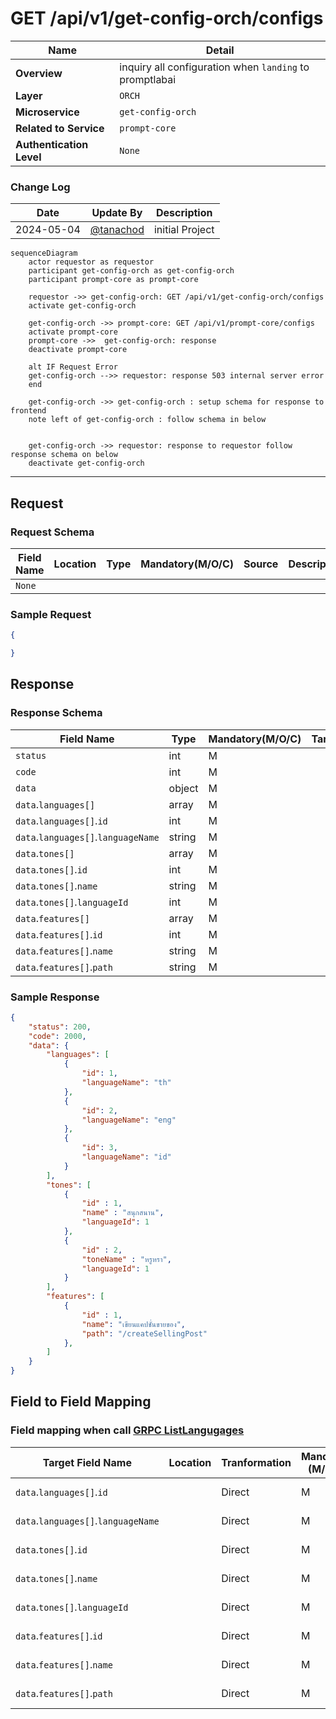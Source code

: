 # GET /api/v1/get-config-orch/configs

| Name                     | Detail                                                  |
| ------------------------ | ------------------------------------------------------- |
| **Overview**             | inquiry all configuration when `landing` to promptlabai |
| **Layer**                | `ORCH`                                                  |
| **Microservice**         | `get-config-orch`                                       |
| **Related to Service**   | `prompt-core`                                           |
| **Authentication Level** | `None`                                                  |



### Change Log
| Date       | Update By                              | Description     |
| ---------- | -------------------------------------- | --------------- |
| 2024-05-04 | [@tanachod](https://github.com/Pet002) | initial Project |

``` mermaid
sequenceDiagram
    actor requestor as requestor
    participant get-config-orch as get-config-orch
    participant prompt-core as prompt-core

    requestor ->> get-config-orch: GET /api/v1/get-config-orch/configs
    activate get-config-orch

    get-config-orch ->> prompt-core: GET /api/v1/prompt-core/configs
    activate prompt-core
    prompt-core ->>  get-config-orch: response
    deactivate prompt-core

    alt IF Request Error
    get-config-orch -->> requestor: response 503 internal server error
    end

    get-config-orch ->> get-config-orch : setup schema for response to frontend
    note left of get-config-orch : follow schema in below


    get-config-orch ->> requestor: response to requestor follow response schema on below
    deactivate get-config-orch
```

---

## Request
### Request Schema

| Field Name | Location | Type | Mandatory(M/O/C) | Source | Description |
| ---------- | -------- | ---- | ---------------- | ------ | ----------- |
| `None`     |          |      |                  |        |             |


### Sample Request 
``` json
{

}
```

## Response
### Response Schema

| Field Name                          | Type   | Mandatory(M/O/C) | Target | Description |
| ----------------------------------- | ------ | ---------------- | ------ | ----------- |
| `status`                            | int    | M                |        |             |
| `code`                              | int    | M                |        |             |
| `data`                              | object | M                |        |             |
| `data`.`languages[]`                | array  | M                |        |             |
| `data`.`languages[]`.`id`           | int    | M                |        |             |
| `data`.`languages[]`.`languageName` | string | M                |        |             |
| `data`.`tones[]`                    | array  | M                |        |             |
| `data`.`tones[]`.`id`               | int    | M                |        |             |
| `data`.`tones[]`.`name`             | string | M                |        |             |
| `data`.`tones[]`.`languageId`       | int    | M                |        |             |
| `data`.`features[]`                 | array  | M                |        |             |
| `data`.`features[]`.`id`            | int    | M                |        |             |
| `data`.`features[]`.`name`          | string | M                |        |             |
| `data`.`features[]`.`path`          | string | M                |        |             |

### Sample Response
```json
{
    "status": 200,
    "code": 2000,
    "data": {
        "languages": [
            {
                "id": 1,
                "languageName": "th"
            },
            {
                "id": 2,
                "languageName": "eng"
            },
            {
                "id": 3,
                "languageName": "id"
            }
        ], 
        "tones": [
            {
                "id" : 1,
                "name" : "สนุกสนาน",
                "languageId": 1
            },
            {
                "id" : 2,
                "toneName" : "หรูหรา",
                "languageId": 1
            }
        ],
        "features": [
            {
                "id" : 1,
                "name": "เขียนแคปชั่นขายของ",
                "path": "/createSellingPost"
            },
        ]
    }
}
```

## Field to Field Mapping 
### Field mapping when call [GRPC ListLangugages]()
| Target Field Name                   | Location | Tranformation | Mandatory (M/O/C) | Target                                             | Remark |
| ----------------------------------- | -------- | ------------- | ----------------- | -------------------------------------------------- | ------ |
| `data`.`languages[]`.`id`           |          | Direct        | M                 | [GET /api/v1/prompt-core/configs]().`id`           |        |
| `data`.`languages[]`.`languageName` |          | Direct        | M                 | [GET /api/v1/prompt-core/configs]().`languageName` |        |
| `data`.`tones[]`.`id`               |          | Direct        | M                 | [GET /api/v1/prompt-core/configs]().`id`           |        |
| `data`.`tones[]`.`name`             |          | Direct        | M                 | [GET /api/v1/prompt-core/configs]().`name`         |        |
| `data`.`tones[]`.`languageId`       |          | Direct        | M                 | [GET /api/v1/prompt-core/configs]().`languageId`   |        |
| `data`.`features[]`.`id`            |          | Direct        | M                 | [GET /api/v1/prompt-core/configs]().`id`           |        |
| `data`.`features[]`.`name`          |          | Direct        | M                 | [GET /api/v1/prompt-core/configs]().`name`         |        |
| `data`.`features[]`.`path`          |          | Direct        | M                 | [GET /api/v1/prompt-core/configs]().`path`         |        |
